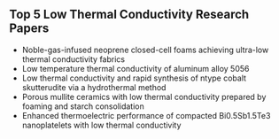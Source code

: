 <h2> Top 5 Low Thermal Conductivity Research Papers </h2>

<ul>

                             

 <li><a target="_blank" href="https://github.com/manjunath5496/Top-5-Low-Thermal-Conductivity-Research-Papers/blob/master/l(1).pdf" style="text-decoration:none;">Noble-gas-infused neoprene closed-cell foams achieving ultra-low thermal conductivity fabrics</a></li>

 <li><a target="_blank" href="https://github.com/manjunath5496/Top-5-Low-Thermal-Conductivity-Research-Papers/blob/master/l(2).pdf" style="text-decoration:none;">Low temperature thermal conductivity of aluminum alloy 5056</a></li>

<li><a target="_blank" href="https://github.com/manjunath5496/Top-5-Low-Thermal-Conductivity-Research-Papers/blob/master/l(3).pdf" style="text-decoration:none;">Low thermal conductivity and rapid synthesis of ntype cobalt skutterudite via a hydrothermal method</a></li>
 <li><a target="_blank" href="https://github.com/manjunath5496/Top-5-Low-Thermal-Conductivity-Research-Papers/blob/master/l(4).pdf" style="text-decoration:none;">Porous mullite ceramics with low thermal conductivity prepared by foaming and starch consolidation</a></li>                              
<li><a target="_blank" href="https://github.com/manjunath5496/Top-5-Low-Thermal-Conductivity-Research-Papers/blob/master/l(5).pdf" style="text-decoration:none;">Enhanced thermoelectric performance of compacted Bi0.5Sb1.5Te3 nanoplatelets with low thermal conductivity</a></li>
</ul>
